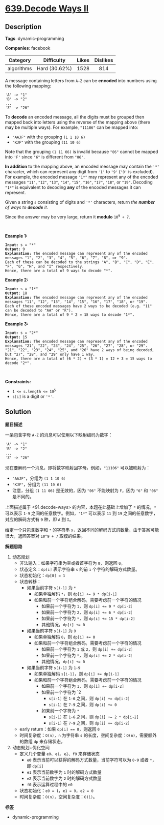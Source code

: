 # [639.Decode Ways II](https://leetcode.com/problems/decode-ways-ii/description/)

## Description

**Tags**: dynamic-programming

**Companies**: facebook

|  Category  |  Difficulty   | Likes | Dislikes |
| :--------: | :-----------: | :---: | :------: |
| algorithms | Hard (30.62%) | 1528  |   814    |

<p>A message containing letters from <code>A-Z</code> can be <strong>encoded</strong> into numbers using the following mapping:</p>
<pre><code>&#39;A&#39; -&gt; &quot;1&quot;
&#39;B&#39; -&gt; &quot;2&quot;
...
&#39;Z&#39; -&gt; &quot;26&quot;</code></pre>
<p>To <strong>decode</strong> an encoded message, all the digits must be grouped then mapped back into letters using the reverse of the mapping above (there may be multiple ways). For example, <code>&quot;11106&quot;</code> can be mapped into:</p>
<ul>
  <li><code>&quot;AAJF&quot;</code> with the grouping <code>(1 1 10 6)</code></li>
  <li><code>&quot;KJF&quot;</code> with the grouping <code>(11 10 6)</code></li>
</ul>
<p>Note that the grouping <code>(1 11 06)</code> is invalid because <code>&quot;06&quot;</code> cannot be mapped into <code>&#39;F&#39;</code> since <code>&quot;6&quot;</code> is different from <code>&quot;06&quot;</code>.</p>
<p><strong>In addition</strong> to the mapping above, an encoded message may contain the <code>&#39;*&#39;</code> character, which can represent any digit from <code>&#39;1&#39;</code> to <code>&#39;9&#39;</code> (<code>&#39;0&#39;</code> is excluded). For example, the encoded message <code>&quot;1*&quot;</code> may represent any of the encoded messages <code>&quot;11&quot;</code>, <code>&quot;12&quot;</code>, <code>&quot;13&quot;</code>, <code>&quot;14&quot;</code>, <code>&quot;15&quot;</code>, <code>&quot;16&quot;</code>, <code>&quot;17&quot;</code>, <code>&quot;18&quot;</code>, or <code>&quot;19&quot;</code>. Decoding <code>&quot;1*&quot;</code> is equivalent to decoding <strong>any</strong> of the encoded messages it can represent.</p>
<p>Given a string <code>s</code> consisting of digits and <code>&#39;*&#39;</code> characters, return <em>the <strong>number</strong> of ways to <strong>decode</strong> it</em>.</p>
<p>Since the answer may be very large, return it <strong>modulo</strong> <code>10<sup>9</sup> + 7</code>.</p>
<p>&nbsp;</p>
<p><strong class="example">Example 1:</strong></p>
<pre><code><strong>Input:</strong> s = &quot;*&quot;
<strong>Output:</strong> 9
<strong>Explanation:</strong> The encoded message can represent any of the encoded messages &quot;1&quot;, &quot;2&quot;, &quot;3&quot;, &quot;4&quot;, &quot;5&quot;, &quot;6&quot;, &quot;7&quot;, &quot;8&quot;, or &quot;9&quot;.
Each of these can be decoded to the strings &quot;A&quot;, &quot;B&quot;, &quot;C&quot;, &quot;D&quot;, &quot;E&quot;, &quot;F&quot;, &quot;G&quot;, &quot;H&quot;, and &quot;I&quot; respectively.
Hence, there are a total of 9 ways to decode &quot;*&quot;.</code></pre>
<p><strong class="example">Example 2:</strong></p>
<pre><code><strong>Input:</strong> s = &quot;1*&quot;
<strong>Output:</strong> 18
<strong>Explanation:</strong> The encoded message can represent any of the encoded messages &quot;11&quot;, &quot;12&quot;, &quot;13&quot;, &quot;14&quot;, &quot;15&quot;, &quot;16&quot;, &quot;17&quot;, &quot;18&quot;, or &quot;19&quot;.
Each of these encoded messages have 2 ways to be decoded (e.g. &quot;11&quot; can be decoded to &quot;AA&quot; or &quot;K&quot;).
Hence, there are a total of 9 * 2 = 18 ways to decode &quot;1*&quot;.</code></pre>
<p><strong class="example">Example 3:</strong></p>
<pre><code><strong>Input:</strong> s = &quot;2*&quot;
<strong>Output:</strong> 15
<strong>Explanation:</strong> The encoded message can represent any of the encoded messages &quot;21&quot;, &quot;22&quot;, &quot;23&quot;, &quot;24&quot;, &quot;25&quot;, &quot;26&quot;, &quot;27&quot;, &quot;28&quot;, or &quot;29&quot;.
&quot;21&quot;, &quot;22&quot;, &quot;23&quot;, &quot;24&quot;, &quot;25&quot;, and &quot;26&quot; have 2 ways of being decoded, but &quot;27&quot;, &quot;28&quot;, and &quot;29&quot; only have 1 way.
Hence, there are a total of (6 * 2) + (3 * 1) = 12 + 3 = 15 ways to decode &quot;2*&quot;.</code></pre>
<p>&nbsp;</p>
<p><strong>Constraints:</strong></p>
<ul>
  <li><code>1 &lt;= s.length &lt;= 10<sup>5</sup></code></li>
  <li><code>s[i]</code> is a digit or <code>&#39;*&#39;</code>.</li>
</ul>

## Solution

**题目描述**

一条包含字母 `A-Z` 的消息可以使用以下映射编码为数字：

```txt
'A' -> "1"
'B' -> "2"
...
'Z' -> "26"
```

现在要解码一个消息，即将数字映射回字母。例如，`"11106"` 可以被映射为：

- `"AAJF"`，分组为 `(1 1 10 6)`
- `"KJF"`，分组为 `(11 10 6)`
- 注意，分组 `(1 11 06)` 是无效的，因为 `"06"` 不能映射为 `F`，因为 `"6"` 和 `"06"` 是不同的。

上面描述属于 <91.decode-ways> 的内容，本题在此基础上增加了 `*` 的情况，`*` 可以表示 `1-9` 之间的任意数字。例如，`"1*"` 可以表示 `11` 到 `19` 之间的任意数字，对应的解码方式有 `9` 种，即 `A` 到 `I`。

给定一个只包含数字和 `*` 的字符串 `s`，返回不同的解码方式的数量，由于答案可能很大，返回答案对 `10^9 + 7` 取模的结果。

**解题思路**

1. 动态规划
   - 非法输入：如果字符串为空或者首字符为 `0`，则返回 `0`。
   - 状态定义：`dp[i]` 表示字符串 `s` 的前 `i` 个字符的解码方式数量。
   - 状态初始化：`dp[0] = 1`
   - 状态转移：
     - 如果当前字符 `s[i-1]` 为 `*`
       - 如果单独解码 `*`，则 `dp[i] += 9 * dp[i-1]`
       - 如果和前一个字符组合解码，需要考虑前一个字符的情况
         - 如果前一个字符为 `1`，则 `dp[i] += 9 * dp[i-2]`
         - 如果前一个字符为 `2`，则 `dp[i] += 6 * dp[i-2]`
         - 如果前一个字符为 `*`，则 `dp[i] += 15 * dp[i-2]`
         - 其他情况，`dp[i] += 0`
     - 如果当前字符 `s[i-1]` 为 `0`
       - 如果单独解码 `0`，则 `dp[i] += 0`
       - 如果和前一个字符组合解码，需要考虑前一个字符的情况
         - 如果前一个字符为 `1` 或 `2`，则 `dp[i] += dp[i-2]`
         - 如果前一个字符为 `*`，则 `dp[i] += 2 * dp[i-2]`
         - 其他情况，`dp[i] += 0`
     - 如果当前字符 `s[i-1]` 为 `1-9`
       - 如果单独解码 `s[i-1]`，则 `dp[i] += dp[i-1]`
       - 如果和前一个字符组合解码，需要考虑前一个字符的情况
         - 如果前一个字符为 `1`，则 `dp[i] += dp[i-2]`
         - 如果前一个字符为 `2
           - `s[i-1]` 在 `1-6` 之间，则 `dp[i] += dp[i-2]`
           - `s[i-1]` 在 `7-9` 之间，则 `dp[i] += 0`
         - 如果前一个字符为 `*`
           - `s[i-1]` 在 `1-6` 之间，则 `dp[i] += 2 * dp[i-2]`
           - `s[i-1]` 在 `7-9` 之间，则 `dp[i] += dp[i-2]`
   - early return：如果 `dp[i] == 0`，则返回 `0`
   - 时间复杂度：`O(n)`，`n` 为字符串 `s` 的长度，空间复杂度：`O(n)`，需要额外的数组 `dp` 来存储状态。
2. 动态规划+优化空间
   - 定义几个变量 `e0`、`e1`、`e2`、`f0` 来存储状态
     - `e0` 表示当前可以获得的解码方式数量，当前字符可以为 `0-9` 或者 `*`，即 `dp[i]`
     - `e1` 表示当前数字为 `1` 时的解码方式数量
     - `e2` 表示当前数字为 `2` 时的解码方式数量
     - `f0` 表示运算过程中的 `e0`
   - 状态初始化：`e0 = 1`，`e1 = 0`，`e2 = 0`
   - 时间复杂度：`O(n)`，空间复杂度：`O(1)`。

**标签**

- dynamic-programming
